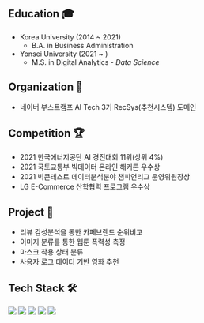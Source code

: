 ## Education 🎓  
- Korea University (2014 ~ 2021)  
  - B.A. in Business Administration  
- Yonsei University (2021 ~ )  
  - M.S. in Digital Analytics - _Data Science_
## Organization 🙋
- 네이버 부스트캠프 AI Tech 3기 RecSys(추천시스템) 도메인
## Competition 🏆
- 2021 한국에너지공단 AI 경진대회 11위(상위 4%)
- 2021 국토교통부 빅데이터 온라인 해커톤 우수상
- 2021 빅콘테스트 데이터분석분야 챔피언리그 운영위원장상
- LG E-Commerce  산학협력 프로그램 우수상
## Project 💼
- 리뷰 감성분석을 통한 카페브랜드 순위비교
- 이미지 분류를 통한 웹툰 폭력성 측정
- 마스크 착용 상태 분류
- 사용자 로그 데이터 기반 영화 추천
## Tech Stack 🛠️
<img src="https://img.shields.io/badge/Python-3766AB?style=flat-square&logo=Python&logoColor=white"/></a> 
<img src="https://img.shields.io/badge/R-276DC3?style=flat-square&logo=R&logoColor=white"/></a> 
<img src="https://img.shields.io/badge/Pytorch-EE4C2C?style=flat-square&logo=Pytorch&logoColor=white"/></a> 
<img src="https://img.shields.io/badge/TensorFlow-FF6F00?style=flat-square&logo=TensorFlow&logoColor=white"/></a> 
<img src="https://img.shields.io/badge/Keras-D00000?style=flat-square&logo=Keras&logoColor=white"/></a> 
